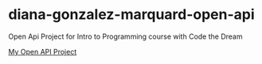 # diana-gonzalez-marquard-open-api
Open Api Project for Intro to Programming course with Code the Dream

[My Open API Project](https://github.com/dgonzal7/diana-gonzalez-marquard-open-api)


